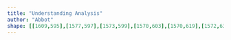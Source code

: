 ```yaml
---
title: "Understanding Analysis"
author: "Abbot"
shape: [[1609,595],[1577,597],[1573,599],[1570,603],[1570,619],[1572,632],[1572,648],[1576,694],[1576,716],[1581,774],[1583,845],[1587,901],[1588,964],[1590,970],[1594,1119],[1597,1155],[1598,1234],[1601,1283],[1602,1344],[1604,1362],[1604,1408],[1605,1433],[1607,1445],[1607,1480],[1609,1503],[1614,1716],[1620,1805],[1623,1812],[1629,1816],[1712,1816],[1720,1811],[1729,1797],[1731,1790],[1724,1512],[1722,1488],[1723,1474],[1720,1332],[1718,1300],[1718,1267],[1716,1246],[1715,1177],[1713,1159],[1710,999],[1709,979],[1707,974],[1708,945],[1698,676],[1698,618],[1696,603],[1694,600],[1683,596],[1669,595]]
---
```

